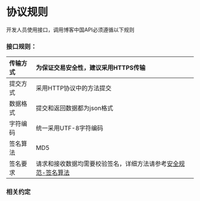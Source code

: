 # 协议规则
开发人员使用接口，调用博客中国API必须遵循以下规则

### 接口规则：

| 传输方式 | 为保证交易安全性，建议采用HTTPS传输 |
| :------ | :------------ |
| 提交方式 | 采用HTTP协议中的方法提交 |
| 数据格式 | 提交和返回数据都为json格式 |
| 字符编码 | 统一采用UTF-8字符编码 |
| 签名算法 | MD5 |
| 签名要求 | 请求和接收数据均需要校验签名，详细方法请参考[安全规范-签名算法](../chapter4/aqgf.md) |

### 相关约定

